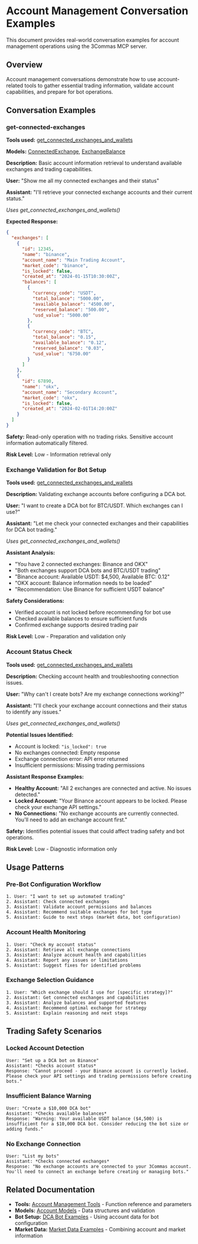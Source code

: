 # Account Management Conversation Examples

This document provides real-world conversation examples for account management operations using the 3Commas MCP server.

## Overview

Account management conversations demonstrate how to use account-related tools to gather essential trading information, validate account capabilities, and prepare for bot operations.

## Conversation Examples

### get-connected-exchanges

**Tools used:** [get_connected_exchanges_and_wallets](../tools/account.md#get-connected-exchanges-and-wallets)

**Models:** [ConnectedExchange](../models/account.md#connected-exchange), [ExchangeBalance](../models/account.md#exchange-balance)

**Description:** Basic account information retrieval to understand available exchanges and trading capabilities.

**User:** "Show me all my connected exchanges and their status"

**Assistant:** "I'll retrieve your connected exchange accounts and their current status."

*Uses get_connected_exchanges_and_wallets()*

**Expected Response:**
```json
{
  "exchanges": [
    {
      "id": 12345,
      "name": "binance",
      "account_name": "Main Trading Account",
      "market_code": "binance",
      "is_locked": false,
      "created_at": "2024-01-15T10:30:00Z",
      "balances": [
        {
          "currency_code": "USDT",
          "total_balance": "5000.00",
          "available_balance": "4500.00",
          "reserved_balance": "500.00",
          "usd_value": "5000.00"
        },
        {
          "currency_code": "BTC",
          "total_balance": "0.15",
          "available_balance": "0.12",
          "reserved_balance": "0.03",
          "usd_value": "6750.00"
        }
      ]
    },
    {
      "id": 67890,
      "name": "okx",
      "account_name": "Secondary Account",
      "market_code": "okx",
      "is_locked": false,
      "created_at": "2024-02-01T14:20:00Z"
    }
  ]
}
```

**Safety:** Read-only operation with no trading risks. Sensitive account information automatically filtered.

**Risk Level:** Low - Information retrieval only

### Exchange Validation for Bot Setup

**Tools used:** [get_connected_exchanges_and_wallets](../tools/account.md#get-connected-exchanges-and-wallets)

**Description:** Validating exchange accounts before configuring a DCA bot.

**User:** "I want to create a DCA bot for BTC/USDT. Which exchanges can I use?"

**Assistant:** "Let me check your connected exchanges and their capabilities for DCA bot trading."

*Uses get_connected_exchanges_and_wallets()*

**Assistant Analysis:**
- "You have 2 connected exchanges: Binance and OKX"
- "Both exchanges support DCA bots and BTC/USDT trading"
- "Binance account: Available USDT: $4,500, Available BTC: 0.12"
- "OKX account: Balance information needs to be loaded"
- "Recommendation: Use Binance for sufficient USDT balance"

**Safety Considerations:**
- Verified account is not locked before recommending for bot use
- Checked available balances to ensure sufficient funds
- Confirmed exchange supports desired trading pair

**Risk Level:** Low - Preparation and validation only

### Account Status Check

**Tools used:** [get_connected_exchanges_and_wallets](../tools/account.md#get-connected-exchanges-and-wallets)

**Description:** Checking account health and troubleshooting connection issues.

**User:** "Why can't I create bots? Are my exchange connections working?"

**Assistant:** "I'll check your exchange account connections and their status to identify any issues."

*Uses get_connected_exchanges_and_wallets()*

**Potential Issues Identified:**
- Account is locked: `"is_locked": true`
- No exchanges connected: Empty response
- Exchange connection error: API error returned
- Insufficient permissions: Missing trading permissions

**Assistant Response Examples:**
- **Healthy Account:** "All 2 exchanges are connected and active. No issues detected."
- **Locked Account:** "Your Binance account appears to be locked. Please check your exchange API settings."
- **No Connections:** "No exchange accounts are currently connected. You'll need to add an exchange account first."

**Safety:** Identifies potential issues that could affect trading safety and bot operations.

**Risk Level:** Low - Diagnostic information only

## Usage Patterns

### Pre-Bot Configuration Workflow
```
1. User: "I want to set up automated trading"
2. Assistant: Check connected exchanges
3. Assistant: Validate account permissions and balances
4. Assistant: Recommend suitable exchanges for bot type
5. Assistant: Guide to next steps (market data, bot configuration)
```

### Account Health Monitoring
```
1. User: "Check my account status"
2. Assistant: Retrieve all exchange connections
3. Assistant: Analyze account health and capabilities
4. Assistant: Report any issues or limitations
5. Assistant: Suggest fixes for identified problems
```

### Exchange Selection Guidance
```
1. User: "Which exchange should I use for [specific strategy]?"
2. Assistant: Get connected exchanges and capabilities
3. Assistant: Analyze balances and supported features
4. Assistant: Recommend optimal exchange for strategy
5. Assistant: Explain reasoning and next steps
```

## Trading Safety Scenarios

### Locked Account Detection
```
User: "Set up a DCA bot on Binance"
Assistant: *Checks account status*
Response: "Cannot proceed - your Binance account is currently locked. Please check your API settings and trading permissions before creating bots."
```

### Insufficient Balance Warning
```
User: "Create a $10,000 DCA bot"
Assistant: *Checks available balances*
Response: "Warning: Your available USDT balance ($4,500) is insufficient for a $10,000 DCA bot. Consider reducing the bot size or adding funds."
```

### No Exchange Connection
```
User: "List my bots"
Assistant: *Checks connected exchanges*
Response: "No exchange accounts are connected to your 3Commas account. You'll need to connect an exchange before creating or managing bots."
```

## Related Documentation

- **Tools:** [Account Management Tools](../tools/account.md) - Function reference and parameters
- **Models:** [Account Models](../models/account.md) - Data structures and validation
- **Bot Setup:** [DCA Bot Examples](dca-bot-management-conversation.md) - Using account data for bot configuration
- **Market Data:** [Market Data Examples](market-data-conversation.md) - Combining account and market information